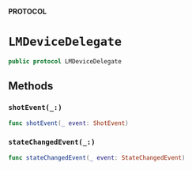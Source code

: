 **PROTOCOL**

# `LMDeviceDelegate`

```swift
public protocol LMDeviceDelegate
```

## Methods
### `shotEvent(_:)`

```swift
func shotEvent(_ event: ShotEvent)
```

### `stateChangedEvent(_:)`

```swift
func stateChangedEvent(_ event: StateChangedEvent)
```

